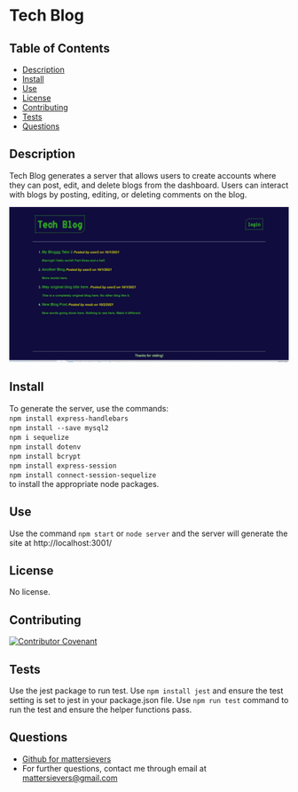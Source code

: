 
 
  # Tech Blog
  []()

  ## Table of Contents
  * [Description](#description)
  * [Install](#install)
  * [Use](#use)
  * [License](#license)
  * [Contributing](#contributing)
  * [Tests](#tests)
  * [Questions](#questions)

  ## Description
  Tech Blog generates a server that allows users to create accounts where they can post, edit, and delete blogs from the dashboard. Users can interact with blogs by posting, editing, or deleting comments on the blog.

  ![homescreen](public/images/tech-blog-homepage.jpg)

  ## Install
  To generate the server, use the commands:    
  `npm install express-handlebars`   
  `npm install --save mysql2`     
  `npm i sequelize`   
  `npm install dotenv`    
  `npm install bcrypt`   
  `npm install express-session`   
  `npm install connect-session-sequelize`   
  to install the appropriate node packages.
  
  ## Use
  Use the command `npm start` or `node server` and the server will generate the site at http://localhost:3001/
  
  ## License
  No license.

  ## Contributing
  [![Contributor Covenant](https://img.shields.io/badge/Contributor%20Covenant-2.1-4baaaa.svg)](code_of_conduct.md)

  ## Tests
  Use the jest package to run test. Use  `npm install jest` and ensure the test setting is set to jest in your package.json file. Use `npm run test` command to run the test and ensure the helper functions pass.
  
  ## Questions
  - [Github for mattersievers](http://www.github.com/mattersievers)
  - For further questions, contact me through email at mattersievers@gmail.com

